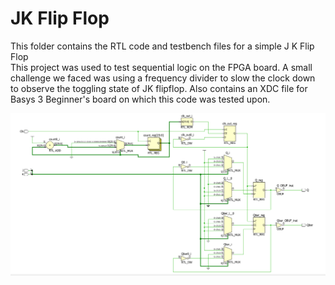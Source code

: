 # JK Flip Flop
This folder contains the RTL code and testbench files for a simple J K Flip Flop <br>
This project was used to test sequential logic on the FPGA board. A small challenge we faced was using a
frequency divider to slow the clock down to observe the toggling state of JK flipflop.
Also contains an XDC file for Basys 3 Beginner's board on which this code was tested upon.


![ Stuff](https://github.com/sanathNU/Verilog-Projects/blob/83e24a55a3e6001fd0a4058d0bc89038c3bd9655/J%20K%20Flip%20Flop/image.png)
